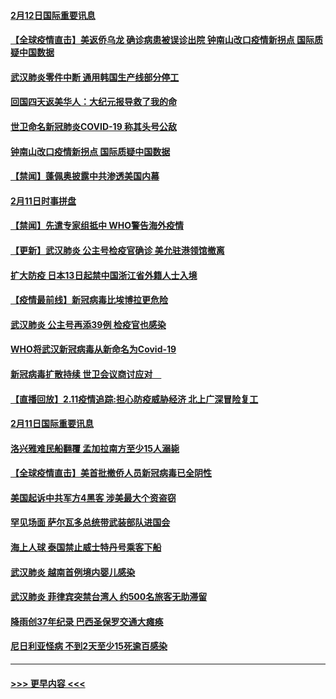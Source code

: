 #### [2月12日国际重要讯息](../pages/prog202/a102775437.md?t=02122122) 
#### [【全球疫情直击】美返侨乌龙 确诊病患被误诊出院 钟南山改口疫情新拐点 国际质疑中国数据](../pages/prog202/a102775378.md?t=02122122) 
#### [武汉肺炎零件中断 通用韩国生产线部分停工](../pages/prog202/a102775365.md?t=02122122) 
#### [回国四天返美华人：大纪元报导救了我的命](../pages/prog202/a102775342.md?t=02122122) 
#### [世卫命名新冠肺炎COVID-19 称其头号公敌](../pages/prog202/a102775196.md?t=02122122) 
#### [钟南山改口疫情新拐点 国际质疑中国数据](../pages/prog202/a102775178.md?t=02122122) 
#### [【禁闻】蓬佩奥披露中共渗透美国内幕](../pages/prog202/a102775129.md?t=02122122) 
#### [2月11日时事拼盘](../pages/prog202/a102775140.md?t=02122122) 
#### [【禁闻】先遣专家组抵中 WHO警告海外疫情](../pages/prog202/a102775112.md?t=02122122) 
#### [【更新】武汉肺炎 公主号检疫官确诊 美允驻港领馆撤离](../pages/prog202/a102770740.md?t=02122122) 
#### [扩大防疫 日本13日起禁中国浙江省外籍人士入境](../pages/prog202/a102775051.md?t=02122122) 
#### [【疫情最前线】新冠病毒比埃博拉更危险](../pages/prog202/a102775043.md?t=02122122) 
#### [武汉肺炎 公主号再添39例 检疫官也感染](../pages/prog202/a102775031.md?t=02122122) 
#### [WHO将武汉新冠病毒从新命名为Covid-19](../pages/prog202/a102774891.md?t=02122122) 
#### [新冠病毒扩散持续 世卫会议商讨应对　](../pages/prog202/a102774850.md?t=02122122) 
#### [【直播回放】2.11疫情追踪:担心防疫威胁经济 北上广深冒险复工](../pages/prog202/a102774741.md?t=02122122) 
#### [2月11日国际重要讯息](../pages/prog202/a102774621.md?t=02122122) 
#### [洛兴雅难民船翻覆 孟加拉南方至少15人溺毙](../pages/prog202/a102774586.md?t=02122122) 
#### [【全球疫情直击】美首批撤侨人员新冠病毒已全阴性](../pages/prog202/a102774523.md?t=02122122) 
#### [美国起诉中共军方4黑客 涉美最大个资盗窃](../pages/prog202/a102774508.md?t=02122122) 
#### [罕见场面  萨尔瓦多总统带武装部队进国会](../pages/prog202/a102774494.md?t=02122122) 
#### [海上人球 泰国禁止威士特丹号乘客下船](../pages/prog202/a102774384.md?t=02122122) 
#### [武汉肺炎 越南首例境内婴儿感染](../pages/prog202/a102774365.md?t=02122122) 
#### [武汉肺炎 菲律宾突禁台湾人 约500名旅客无助滞留](../pages/prog202/a102774288.md?t=02122122) 
#### [降雨创37年纪录 巴西圣保罗交通大瘫痪](../pages/prog202/a102774273.md?t=02122122) 
#### [尼日利亚怪病 不到2天至少15死逾百感染](../pages/prog202/a102774260.md?t=02122122) 

----
#### [ >>> 更早内容 <<< ](../indexes/prog202-earlier.md)
